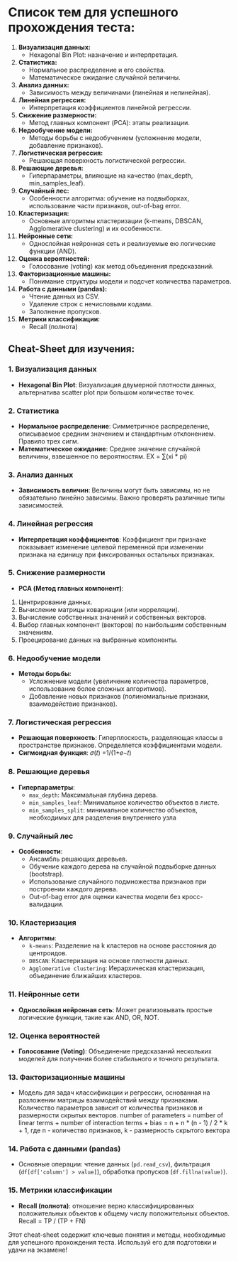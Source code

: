 # Список тем для успешного прохождения теста:

1. **Визуализация данных:**
    * Hexagonal Bin Plot: назначение и интерпретация.
2. **Статистика:**
    * Нормальное распределение и его свойства.
    * Математическое ожидание случайной величины.
3. **Анализ данных:**
    * Зависимость между величинами (линейная и нелинейная).
4. **Линейная регрессия:**
    * Интерпретация коэффициентов линейной регрессии.
5. **Снижение размерности:**
    * Метод главных компонент (PCA): этапы реализации.
6. **Недообучение модели:**
    * Методы борьбы с недообучением (усложнение модели, добавление признаков).
7. **Логистическая регрессия:**
    * Решающая поверхность логистической регрессии.
8. **Решающие деревья:**
    * Гиперпараметры, влияющие на качество (max\_depth, min\_samples\_leaf).
9. **Случайный лес:**
    * Особенности алгоритма: обучение на подвыборках, использование части признаков, out-of-bag error.
10. **Кластеризация:**
    * Основные алгоритмы кластеризации (k-means, DBSCAN, Agglomerative clustering) и их особенности.
11. **Нейронные сети:**
    * Однослойная нейронная сеть и реализуемые ею логические функции (AND).
12. **Оценка вероятностей:**
    * Голосование (voting) как метод объединения предсказаний.
13. **Факторизационные машины:**
    * Понимание структуры модели и подсчет количества параметров.
14. **Работа с данными (pandas):**
    * Чтение данных из CSV.
    * Удаление строк с нечисловыми кодами.
    * Заполнение пропусков.
15. **Метрики классификации:**
    * Recall (полнота)

## Cheat-Sheet для изучения:

### 1. Визуализация данных

* **Hexagonal Bin Plot**: Визуализация двумерной плотности данных, альтернатива scatter plot при большом количестве точек.


### 2. Статистика

* **Нормальное распределение**: Симметричное распределение, описываемое средним значением и стандартным отклонением. Правило трех сигм.
* **Математическое ожидание**: Среднее значение случайной величины, взвешенное по вероятностям.  EX = ∑(xi * pi)


### 3. Анализ данных

* **Зависимость величин**: Величины могут быть зависимы, но не обязательно линейно зависимы. Важно проверять различные типы зависимостей.


### 4. Линейная регрессия

* **Интерпретация коэффициентов**: Коэффициент при признаке показывает изменение целевой переменной при изменении признака на единицу при фиксированных остальных признаках.


### 5. Снижение размерности

* **PCA (Метод главных компонент)**:

1. Центрирование данных.
2. Вычисление матрицы ковариации (или корреляции).
3. Вычисление собственных значений и собственных векторов.
4. Выбор главных компонент (векторов) по наибольшим собственным значениям.
5. Проецирование данных на выбранные компоненты.


### 6. Недообучение модели

* **Методы борьбы**:
    * Усложнение модели (увеличение количества параметров, использование более сложных алгоритмов).
    * Добавление новых признаков (полиномиальные признаки, взаимодействие признаков).


### 7. Логистическая регрессия

* **Решающая поверхность**: Гиперплоскость, разделяющая классы в пространстве признаков. Определяется коэффициентами модели.
* **Сигмоидная функция**: 	𝜎(𝑡) =1/(1+𝑒−𝑡)


### 8. Решающие деревья

* **Гиперпараметры**:
    * `max_depth`: Максимальная глубина дерева.
    * `min_samples_leaf`: Минимальное количество объектов в листе.
    * `min_samples_split`: минимальное количество объектов, необходимых для разделения внутреннего узла


### 9. Случайный лес

* **Особенности**:
    * Ансамбль решающих деревьев.
    * Обучение каждого дерева на случайной подвыборке данных (bootstrap).
    * Использование случайного подмножества признаков при построении каждого дерева.
    * Out-of-bag error для оценки качества модели без кросс-валидации.


### 10. Кластеризация

* **Алгоритмы**:
    * `k-means`: Разделение на k кластеров на основе расстояния до центроидов.
    * `DBSCAN`: Кластеризация на основе плотности данных.
    * `Agglomerative clustering`: Иерархическая кластеризация, объединение ближайших кластеров.


### 11. Нейронные сети

* **Однослойная нейронная сеть**: Может реализовывать простые логические функции, такие как AND, OR, NOT.


### 12. Оценка вероятностей

* **Голосование (Voting)**: Объединение предсказаний нескольких моделей для получения более стабильного и точного результата.


### 13. Факторизационные машины

* Модель для задач классификации и регрессии, основанная на разложении матрицы взаимодействий между признаками. Количество параметров зависит от количества признаков и размерности скрытых векторов.  number of parameters = number of linear terms + number of interaction terms + bias = n + n * (n - 1) / 2 * k + 1, где n - количество признаков, k - размерность скрытого вектора


### 14. Работа с данными (pandas)

* Основные операции: чтение данных (`pd.read_csv`), фильтрация (`df[df['column'] > value]`), обработка пропусков (`df.fillna(value)`).


### 15. Метрики классификации

* **Recall (полнота)**:  отношение верно классифицированных положительных объектов к общему числу положительных объектов.  Recall = TP / (TP + FN)

Этот cheat-sheet содержит ключевые понятия и методы, необходимые для успешного прохождения теста. Используй его для подготовки и удачи на экзамене!



